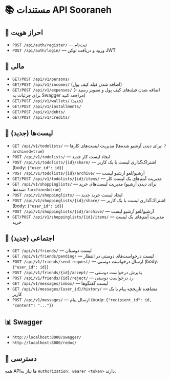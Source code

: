 # 📚 مستندات API Sooraneh

## 🔐 احراز هویت
- `POST /api/auth/register/` — ثبت‌نام
- `POST /api/auth/login/` — ورود و دریافت توکن JWT

## 🧾 مالی
- `GET/POST /api/v1/persons/`
- `GET/POST /api/v1/incomes/` (اضافه شدن فیلد کیف پول)
- `GET/POST /api/v1/expenses/` (اضافه شدن فیلدهای کیف پول و تصویر رسید - برای جزئیات به Swagger مراجعه کنید)
- `GET/POST /api/v1/wallets/` (جدید)
- `GET/POST /api/v1/installments/`
- `GET/POST /api/v1/debts/`
- `GET/POST /api/v1/credits/`

## 📝 لیست‌ها (جدید)
- `GET /api/v1/todolists/` — مدیریت لیست‌های کارها (برای دیدن آرشیو شده‌ها: `?archived=true`)
- `POST /api/v1/todolists/` — ایجاد لیست کار جدید
- `POST /api/v1/todolists/{id}/share/` — اشتراک‌گذاری لیست با یک کاربر (body: `{"user_id": id}`)
- `POST /api/v1/todolists/{id}/archive/` — آرشیو/لغو آرشیو لیست
- `GET/POST /api/v1/todolists/{id}/items/` — مدیریت آیتم‌های یک لیست کار
- `GET /api/v1/shoppinglists/` — مدیریت لیست‌های خرید (برای دیدن آرشیو شده‌ها: `?archived=true`)
- `POST /api/v1/shoppinglists/` — ایجاد لیست خرید جدید
- `POST /api/v1/shoppinglists/{id}/share/` — اشتراک‌گذاری لیست با یک کاربر (body: `{"user_id": id}`)
- `POST /api/v1/shoppinglists/{id}/archive/` — آرشیو/لغو آرشیو لیست
- `GET/POST /api/v1/shoppinglists/{id}/items/` — مدیریت آیتم‌های یک لیست خرید

## 💬 اجتماعی (جدید)
- `GET /api/v1/friends/` — لیست دوستان
- `GET /api/v1/friends/pending/` — لیست درخواست‌های دوستی در انتظار
- `POST /api/v1/friends/send-request/` — ارسال درخواست دوستی (body: `{"user_id": id}`)
- `POST /api/v1/friends/{id}/accept/` — پذیرش درخواست دوستی
- `POST /api/v1/friends/{id}/reject/` — رد درخواست دوستی
- `GET /api/v1/messages/inbox/` — لیست گفتگوها
- `GET /api/v1/messages/{user_id}/history/` — مشاهده تاریخچه پیام با یک کاربر
- `POST /api/v1/messages/` — ارسال پیام (body: `{"recipient_id": id, "content": "..."}`)

## 📊 Swagger
- `http://localhost:8000/swagger/`
- `http://localhost:8000/redoc/`

## 🔑 دسترسی
همه APIها نیاز به `Authorization: Bearer <token>` دارند.
